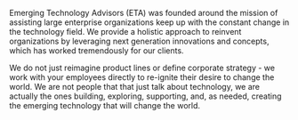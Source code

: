Emerging Technology Advisors (ETA) was founded around the mission of assisting large enterprise organizations keep up with the constant change in the technology field. We provide a holistic approach to reinvent organizations by leveraging next generation innovations and concepts, which has worked tremendously for our clients. 

We do not just reimagine product lines or define corporate strategy - we work with your employees directly to re-ignite their desire to change the world. We are not people that that just talk about technology, we are actually the ones building, exploring, supporting, and, as needed, creating the emerging technology that will change the world.
